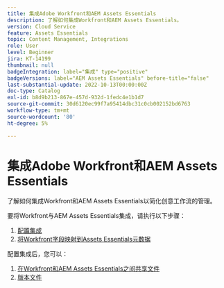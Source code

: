 ```yaml
---
title: 集成Adobe Workfront和AEM Assets Essentials
description: 了解如何集成Workfront和AEM Assets Essentials。
version: Cloud Service
feature: Assets Essentials
topic: Content Management, Integrations
role: User
level: Beginner
jira: KT-14199
thumbnail: null
badgeIntegration: label="集成" type="positive"
badgeVersions: label="AEM Assets Essentials" before-title="false"
last-substantial-update: 2022-10-13T00:00:00Z
doc-type: Catalog
exl-id: b8d9b213-867e-457d-932d-1fedc4e1b1d7
source-git-commit: 30d6120ec99f7a95414dbc31c0cb002152bd6763
workflow-type: tm+mt
source-wordcount: '80'
ht-degree: 5%

---
```


# 集成Adobe Workfront和AEM Assets Essentials

了解如何集成Workfront和AEM Assets Essentials以简化创意工作流的管理。

要将Workfront与AEM Assets Essentials集成，请执行以下步骤：

1. [配置集成](./configure.md)
1. [将Workfront字段映射到Assets Essentials元数据](./map-metadata.md)

配置集成后，您可以：

1. [在Workfront和AEM Assets Essentials之间共享文件](./link-send.md)
1. [版本文件](./versions.md)
